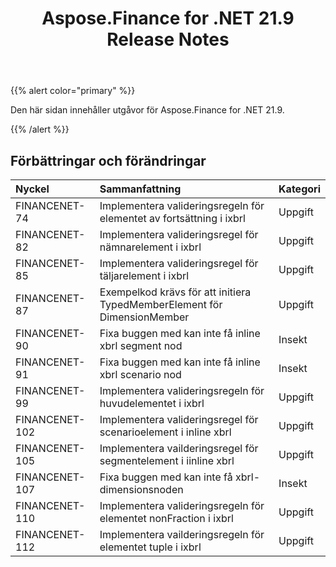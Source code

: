 ﻿---
title: Aspose.Finance for .NET 21.9 Release Notes
type: docs
weight: 50
url: /sv/net/aspose-finance-for-net-21-9-release-notes/
---
{{% alert color="primary" %}}

Den här sidan innehåller utgåvor för Aspose.Finance for .NET 21.9.

{{% /alert %}}

## **Förbättringar och förändringar**

|**Nyckel**|**Sammanfattning**|**Kategori**|
|:- |:- |:- |
|FINANCENET-74|Implementera valideringsregeln för elementet av fortsättning i ixbrl|Uppgift|
|FINANCENET-82|Implementera valideringsregel för nämnarelement i ixbrl|Uppgift|
|FINANCENET-85|Implementera valideringsregel för täljarelement i ixbrl|Uppgift|
|FINANCENET-87|Exempelkod krävs för att initiera TypedMemberElement för DimensionMember|Uppgift|
|FINANCENET-90| Fixa buggen med kan inte få inline xbrl segment nod|Insekt|
|FINANCENET-91| Fixa buggen med kan inte få inline xbrl scenario nod|Insekt|
|FINANCENET-99|Implementera valideringsregeln för huvudelementet i ixbrl|Uppgift|
|FINANCENET-102|Implementera valideringsregel för scenarioelement i inline xbrl|Uppgift|
|FINANCENET-105|Implementera vailderingsregel för segmentelement i iinline xbrl|Uppgift|
|FINANCENET-107| Fixa buggen med kan inte få xbrl-dimensionsnoden|Insekt|
|FINANCENET-110|Implementera valideringsregeln för elementet nonFraction i ixbrl|Uppgift|
|FINANCENET-112|Implementera vailderingsregeln för elementet tuple i ixbrl|Uppgift|

